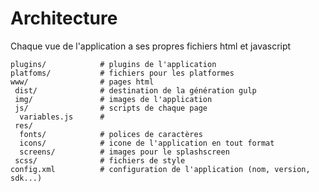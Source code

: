 # Architecture

Chaque vue de l'application a ses propres fichiers html et javascript


```
plugins/			# plugins de l'application
platfoms/			# fichiers pour les platformes
www/				# pages html
 dist/				# destination de la génération gulp
 img/				# images de l'application
 js/				# scripts de chaque page
  variables.js		# 
 res/
  fonts/			# polices de caractères
  icons/			# icone de l'application en tout format
  screens/			# images pour le splashscreen
 scss/				# fichiers de style
config.xml			# configuration de l'application (nom, version, sdk...)

```